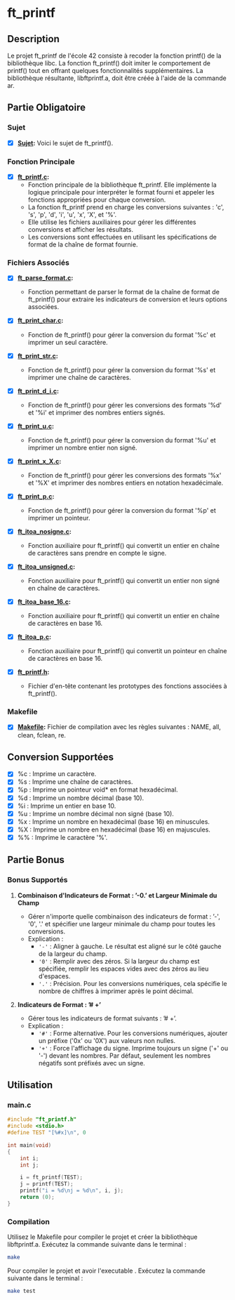 # ft_printf

## Description
Le projet ft_printf de l'école 42 consiste à recoder la fonction printf() de la bibliothèque libc. La fonction ft_printf() doit imiter le comportement de printf() tout en offrant quelques fonctionnalités supplémentaires. La bibliothèque résultante, libftprintf.a, doit être créée à l'aide de la commande ar.

## Partie Obligatoire

### Sujet
- [x] **[Sujet](en.subject.pdf):** Voici le sujet de ft_printf().

### Fonction Principale

- [x] **[ft_printf.c](ft_printf.c):**
  - Fonction principale de la bibliothèque ft_printf. Elle implémente la logique principale pour interpréter le format fourni et appeler les fonctions appropriées pour chaque conversion.
  - La fonction ft_printf prend en charge les conversions suivantes : 'c', 's', 'p', 'd', 'i', 'u', 'x', 'X', et '%'.
  - Elle utilise les fichiers auxiliaires pour gérer les différentes conversions et afficher les résultats.
  - Les conversions sont effectuées en utilisant les spécifications de format de la chaîne de format fournie.

### Fichiers Associés

- [x] **[ft_parse_format.c](ft_parse_format.c):**
  - Fonction permettant de parser le format de la chaîne de format de ft_printf() pour extraire les indicateurs de conversion et leurs options associées.

- [x] **[ft_print_char.c](ft_print_char.c):**
  - Fonction de ft_printf() pour gérer la conversion du format '%c' et imprimer un seul caractère.

- [x] **[ft_print_str.c](ft_print_str.c):**
  - Fonction de ft_printf() pour gérer la conversion du format '%s' et imprimer une chaîne de caractères.

- [x] **[ft_print_d_i.c](ft_print_d_i.c):**
  - Fonction de ft_printf() pour gérer les conversions des formats '%d' et '%i' et imprimer des nombres entiers signés.

- [x] **[ft_print_u.c](ft_print_u.c):**
  - Fonction de ft_printf() pour gérer la conversion du format '%u' et imprimer un nombre entier non signé.

- [x] **[ft_print_x_X.c](ft_print_x_X.c):**
  - Fonction de ft_printf() pour gérer les conversions des formats '%x' et '%X' et imprimer des nombres entiers en notation hexadécimale.

- [x] **[ft_print_p.c](ft_print_p.c):**
  - Fonction de ft_printf() pour gérer la conversion du format '%p' et imprimer un pointeur.

- [x] **[ft_itoa_nosigne.c](ft_itoa_nosigne.c):**
  - Fonction auxiliaire pour ft_printf() qui convertit un entier en chaîne de caractères sans prendre en compte le signe.

- [x] **[ft_itoa_unsigned.c](ft_itoa_unsigned.c):**
  - Fonction auxiliaire pour ft_printf() qui convertit un entier non signé en chaîne de caractères.

- [x] **[ft_itoa_base_16.c](ft_itoa_base_16.c):**
  - Fonction auxiliaire pour ft_printf() qui convertit un entier en chaîne de caractères en base 16.

- [x] **[ft_itoa_p.c](ft_itoa_p.c):**
  - Fonction auxiliaire pour ft_printf() qui convertit un pointeur en chaîne de caractères en base 16.

- [x] **[ft_printf.h](ft_printf.h):**
  - Fichier d'en-tête contenant les prototypes des fonctions associées à ft_printf().

### Makefile
- [x] **[Makefile](Makefile):** Fichier de compilation avec les règles suivantes : NAME, all, clean, fclean, re.

## Conversion Supportées

- [x] %c : Imprime un caractère.
- [x] %s : Imprime une chaîne de caractères.
- [x] %p : Imprime un pointeur void* en format hexadécimal.
- [x] %d : Imprime un nombre décimal (base 10).
- [x] %i : Imprime un entier en base 10.
- [x] %u : Imprime un nombre décimal non signé (base 10).
- [x] %x : Imprime un nombre en hexadécimal (base 16) en minuscules.
- [x] %X : Imprime un nombre en hexadécimal (base 16) en majuscules.
- [x] %% : Imprime le caractère '%'.

## Partie Bonus

### Bonus Supportés
1. **Combinaison d'Indicateurs de Format : ’-0.’ et Largeur Minimale du Champ**
   - Gérer n'importe quelle combinaison des indicateurs de format : ’-', '0', '.' et spécifier une largeur minimale du champ pour toutes les conversions.
   - Explication :
      - `'-'` : Aligner à gauche. Le résultat est aligné sur le côté gauche de la largeur du champ.
      - `'0'` : Remplir avec des zéros. Si la largeur du champ est spécifiée, remplir les espaces vides avec des zéros au lieu d'espaces.
      - `'.'` : Précision. Pour les conversions numériques, cela spécifie le nombre de chiffres à imprimer après le point décimal.

2. **Indicateurs de Format : ’# +’**
   - Gérer tous les indicateurs de format suivants : ’# +’.
   - Explication :
      - `'#'` : Forme alternative. Pour les conversions numériques, ajouter un préfixe ('0x' ou '0X') aux valeurs non nulles.
      - `'+'` : Force l'affichage du signe. Imprime toujours un signe ('+' ou '-') devant les nombres. Par défaut, seulement les nombres négatifs sont préfixés avec un signe.


## Utilisation
### main.c
```c
#include "ft_printf.h"
#include <stdio.h>
#define TEST "[%#x]\n", 0

int	main(void)
{
	int	i;
	int	j;

	i = ft_printf(TEST);
	j = printf(TEST);
	printf("i = %d\nj = %d\n", i, j);
	return (0);
}
```
### Compilation
Utilisez le Makefile pour compiler le projet et créer la bibliothèque libftprintf.a. Exécutez la commande suivante dans le terminal :

```bash
make
```
Pour compiler le projet et avoir l'executable . Exécutez la commande suivante dans le terminal : 
```bash
make test
```

